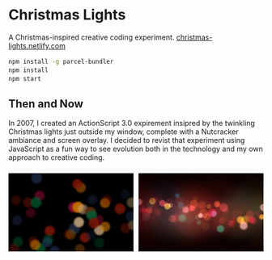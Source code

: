 # Christmas Lights

A Christmas-inspired creative coding experiment. [christmas-lights.netlify.com](https://christmas-lights.netlify.com/)

```bash
npm install -g parcel-bundler
npm install
npm start
```

## Then and Now

In 2007, I created an ActionScript 3.0 expirement insipred by the twinkling Christmas lights just outside my window, complete with a Nutcracker ambiance and screen overlay. I decided to revist that experiment using JavaScript as a fun way to see evolution both in the technology and my own approach to creative coding.

<style>
.splash {  }
.splash img {  }
</style>
<div style="margin: 1.625em 0; display: flex; justify-content: space-between; align-items: center;">
<img src="assets/screenshot-then.jpg" alt="" style="width: calc(50% - 5px);">
<img src="assets/screenshot-now.jpg" alt="" style="width: calc(50% - 5px);">
</div>
